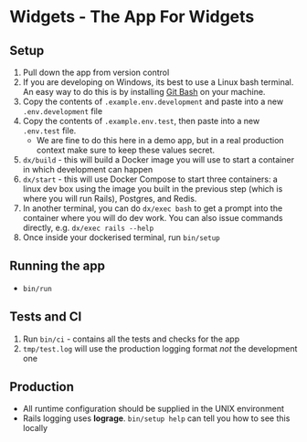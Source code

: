 # Widgets - The App For Widgets

## Setup

1. Pull down the app from version control
2. If you are developing on Windows, its best to use a Linux bash terminal. An easy way to do this is by installing [Git Bash](https://gitforwindows.org/) on your machine.
3. Copy the contents of `.example.env.development` and paste into a new `.env.development` file
4. Copy the contents of `.example.env.test`, then paste into a new `.env.test` file.
   - We are fine to do this here in a demo app, but in a real production context make sure to keep these values secret.
5. `dx/build` - this will build a Docker image you will use to start a container in which development can happen
6. `dx/start` - this will use Docker Compose to start three containers: a linux dev box using the image you built in the previous step (which is where you will run Rails), Postgres, and Redis.
7. In another terminal, you can do `dx/exec bash` to get a prompt into the container where you will do dev work. You can also issue commands directly, e.g. `dx/exec rails --help`
8. Once inside your dockerised terminal, run `bin/setup`

## Running the app

- `bin/run`

## Tests and CI

1. Run `bin/ci` - contains all the tests and checks for the app
2. `tmp/test.log` will use the production logging format _not_ the development one

## Production

- All runtime configuration should be supplied in the UNIX environment
- Rails logging uses **lograge**. `bin/setup help` can tell you how to see this locally
